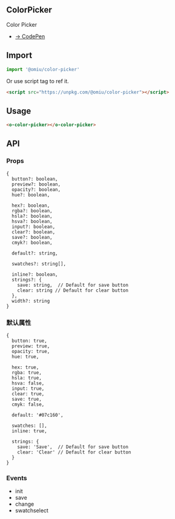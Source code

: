 ## ColorPicker

Color Picker

* [→ CodePen](https://codepen.io/omijs/pen/gOaWmZE)

## Import

```js
import '@omiu/color-picker'
```

Or use script tag to ref it.


```html
<script src="https://unpkg.com/@omiu/color-picker"></script>
```

## Usage

```html
<o-color-picker></o-color-picker>
```

## API

### Props

```tsx
{
  button?: boolean,
  preview?: boolean,
  opacity?: boolean,
  hue?: boolean,

  hex?: boolean,
  rgba?: boolean,
  hsla?: boolean,
  hsva?: boolean,
  input?: boolean,
  clear?: boolean,
  save?: boolean,
  cmyk?: boolean,

  default?: string,

  swatches?: string[],

  inline?: boolean,
  strings?: {
    save: string,  // Default for save button
    clear: string // Default for clear button
  },
  width?: string
}
```

### 默认属性

```tsx
{
  button: true,
  preview: true,
  opacity: true,
  hue: true,

  hex: true,
  rgba: true,
  hsla: true,
  hsva: false,
  input: true,
  clear: true,
  save: true,
  cmyk: false,

  default: '#07c160',

  swatches: [],
  inline: true,

  strings: {
    save: 'Save',  // Default for save button
    clear: 'Clear' // Default for clear button
  }
}
```
### Events

* init
* save
* change
* swatchselect
